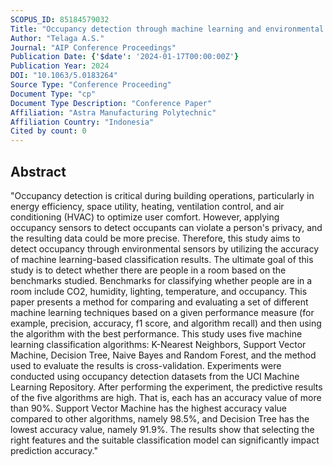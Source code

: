 ```yaml
---
SCOPUS_ID: 85184579032
Title: "Occupancy detection through machine learning and environmental data"
Author: "Telaga A.S."
Journal: "AIP Conference Proceedings"
Publication Date: {'$date': '2024-01-17T00:00:00Z'}
Publication Year: 2024
DOI: "10.1063/5.0183264"
Source Type: "Conference Proceeding"
Document Type: "cp"
Document Type Description: "Conference Paper"
Affiliation: "Astra Manufacturing Polytechnic"
Affiliation Country: "Indonesia"
Cited by count: 0
---
```


## Abstract
"Occupancy detection is critical during building operations, particularly in energy efficiency, space utility, heating, ventilation control, and air conditioning (HVAC) to optimize user comfort. However, applying occupancy sensors to detect occupants can violate a person's privacy, and the resulting data could be more precise. Therefore, this study aims to detect occupancy through environmental sensors by utilizing the accuracy of machine learning-based classification results. The ultimate goal of this study is to detect whether there are people in a room based on the benchmarks studied. Benchmarks for classifying whether people are in a room include CO2, humidity, lighting, temperature, and occupancy. This paper presents a method for comparing and evaluating a set of different machine learning techniques based on a given performance measure (for example, precision, accuracy, f1 score, and algorithm recall) and then using the algorithm with the best performance. This study uses five machine learning classification algorithms: K-Nearest Neighbors, Support Vector Machine, Decision Tree, Naive Bayes and Random Forest, and the method used to evaluate the results is cross-validation. Experiments were conducted using occupancy detection datasets from the UCI Machine Learning Repository. After performing the experiment, the predictive results of the five algorithms are high. That is, each has an accuracy value of more than 90%. Support Vector Machine has the highest accuracy value compared to other algorithms, namely 98.5%, and Decision Tree has the lowest accuracy value, namely 91.9%. The results show that selecting the right features and the suitable classification model can significantly impact prediction accuracy."
